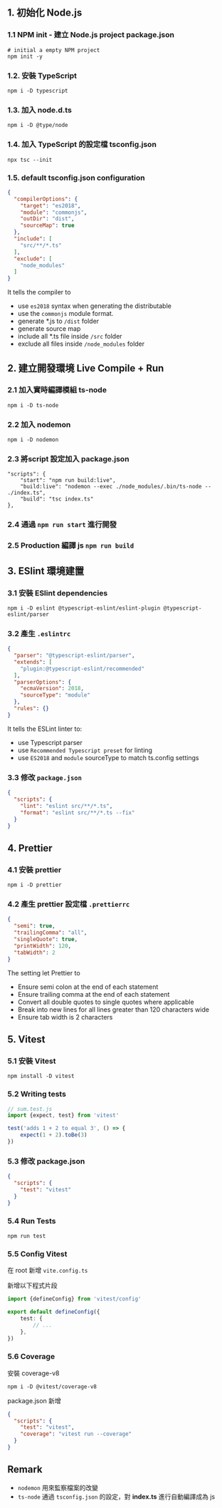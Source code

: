 ## 1. 初始化 Node.js

### 1.1 NPM init - 建立 Node.js project package.json

```shell
# initial a empty NPM project
npm init -y
```

### 1.2. 安裝 TypeScript

```shell
npm i -D typescript
```

### 1.3. 加入 node.d.ts

```shell
npm i -D @type/node
```

### 1.4. 加入 TypeScript 的設定檔 tsconfig.json

```shell
npx tsc --init
```

### 1.5. default tsconfig.json configuration

```json
{
  "compilerOptions": {
    "target": "es2018",
    "module": "commonjs",
    "outDir": "dist",
    "sourceMap": true
  },
  "include": [
    "src/**/*.ts"
  ],
  "exclude": [
    "node_modules"
  ]
}
```

It tells the compiler to

- use `es2018` syntax when generating the distributable
- use the `commonjs` module format.
- generate *.js to `/dist` folder
- generate source map
- include all *.ts file inside `/src` folder
- exclude all files inside `/node_modules` folder

## 2. 建立開發環境 Live Compile + Run

### 2.1 加入實時編譯模組 ts-node

```shell
npm i -D ts-node
```

### 2.2 加入 nodemon

```shell
npm i -D nodemon
```

### 2.3 將script 設定加入 package.json

```shell
"scripts": {
    "start": "npm run build:live",
    "build:live": "nodemon --exec ./node_modules/.bin/ts-node -- ./index.ts",
    "build": "tsc index.ts"
},
```

### 2.4 通過 `npm run start` 進行開發

### 2.5 Production  編譯 js `npm run build`

## 3. ESlint 環境建置

### 3.1 安裝 ESlint dependencies

```shell
npm i -D eslint @typescript-eslint/eslint-plugin @typescript-eslint/parser
```

### 3.2 產生 `.eslintrc`

```json
{
  "parser": "@typescript-eslint/parser",
  "extends": [
    "plugin:@typescript-eslint/recommended"
  ],
  "parserOptions": {
    "ecmaVersion": 2018,
    "sourceType": "module"
  },
  "rules": {}
}
```

It tells the ESLint linter to:

- use Typescript parser
- use `Recommended Typescript preset` for linting
- use `ES2018` and `module` sourceType to match ts.config settings

### 3.3 修改 `package.json`

```json
{
  "scripts": {
    "lint": "eslint src/**/*.ts",
    "format": "eslint src/**/*.ts --fix"
  }
}
```

## 4. Prettier

### 4.1 安裝 prettier

```shell
npm i -D prettier
```

### 4.2 產生 prettier 設定檔 `.prettierrc`

```json
{
  "semi": true,
  "trailingComma": "all",
  "singleQuote": true,
  "printWidth": 120,
  "tabWidth": 2
}
```

The setting let Prettier to

- Ensure semi colon at the end of each statement
- Ensure trailing comma at the end of each statement
- Convert all double quotes to single quotes where applicable
- Break into new lines for all lines greater than 120 characters wide
- Ensure tab width is 2 characters

## 5. Vitest

### 5.1 安裝 Vitest

```shell
npm install -D vitest
```

### 5.2 Writing tests

```typescript
// sum.test.js
import {expect, test} from 'vitest'

test('adds 1 + 2 to equal 3', () => {
    expect(1 + 2).toBe(3)
})
```

### 5.3 修改 package.json

```json
{
  "scripts": {
    "test": "vitest"
  }
}
```

### 5.4 Run Tests

```
npm run test
```

### 5.5 Config Vitest

在 root 新增 `vite.config.ts`

新增以下程式片段

```typescript
import {defineConfig} from 'vitest/config'

export default defineConfig({
    test: {
        // ...
    },
})
```

### 5.6 Coverage

安裝 coverage-v8

```shell
npm i -D @vitest/coverage-v8
```

package.json 新增

```json
{
  "scripts": {
    "test": "vitest",
    "coverage": "vitest run --coverage"
  }
}
```

## Remark

- `nodemon` 用來監察檔案的改變
- `ts-node` 通過 `tsconfig.json` 的設定，對 **index.ts** 進行自動編譯成為 js